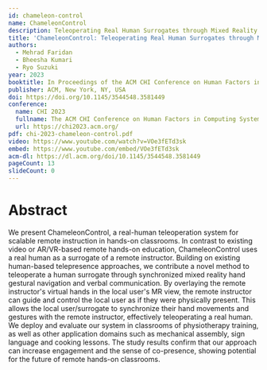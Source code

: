 ```yaml
---
id: chameleon-control
name: ChameleonControl
description: Teleoperating Real Human Surrogates through Mixed Reality Gestural Guidance for Remote Hands-on Classrooms
title: 'ChameleonControl: Teleoperating Real Human Surrogates through Mixed Reality Gestural Guidance for Remote Hands-on Classrooms'
authors:
  - Mehrad Faridan
  - Bheesha Kumari
  - Ryo Suzuki  
year: 2023
booktitle: In Proceedings of the ACM CHI Conference on Human Factors in Computing Systems (CHI '23)
publisher: ACM, New York, NY, USA
doi: https://doi.org/10.1145/3544548.3581449
conference:
  name: CHI 2023
  fullname: The ACM CHI Conference on Human Factors in Computing Systems (CHI 2023)
  url: https://chi2023.acm.org/
pdf: chi-2023-chameleon-control.pdf
video: https://www.youtube.com/watch?v=VOe3fETd3sk
embed: https://www.youtube.com/embed/VOe3fETd3sk
acm-dl: https://dl.acm.org/doi/10.1145/3544548.3581449
pageCount: 13
slideCount: 0
---
```


# Abstract

We present ChameleonControl, a real-human teleoperation system for scalable remote instruction in hands-on classrooms. In contrast to existing video or AR/VR-based remote hands-on education, ChameleonControl uses a real human as a surrogate of a remote instructor. Building on existing human-based telepresence approaches, we contribute a novel method to teleoperate a human surrogate through synchronized mixed reality hand gestural navigation and verbal communication. By overlaying the remote instructor's virtual hands in the local user's MR view, the remote instructor can guide and control the local user as if they were physically present. This allows the local user/surrogate to synchronize their hand movements and gestures with the remote instructor, effectively teleoperating a real human. We deploy and evaluate our system in classrooms of physiotherapy training, as well as other application domains such as mechanical assembly, sign language and cooking lessons. The study results confirm that our approach can increase engagement and the sense of co-presence, showing potential for the future of remote hands-on classrooms.
